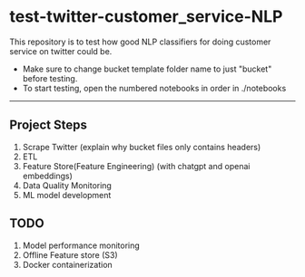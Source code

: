 # test-twitter-customer_service-NLP

This repository is to test how good NLP classifiers for doing customer service on twitter could be.

* Make sure to change bucket template folder name to just "bucket" before testing.
* To start testing, open the numbered notebooks in order in ./notebooks

---

## Project Steps
1. Scrape Twitter (explain why bucket files only contains headers)
2. ETL
3. Feature Store(Feature Engineering) (with chatgpt and openai embeddings)
4. Data Quality Monitoring
5. ML model development

## TODO
1. Model performance monitoring
2. Offline Feature store (S3)
3. Docker containerization 
